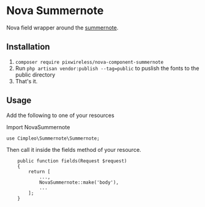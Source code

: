 # Nova Summernote

Nova field wrapper around the [summernote](https://github.com/summernote/summernote).

## Installation
1. `composer require pixwireless/nova-component-summernote`
2. Run `php artisan vendor:publish --tag=public` to puslish the fonts to the public directory
2. That's it.

## Usage
Add the following to one of your resources

Import NovaSummernote

`use Cimpleo\Summernote\Summernote;`

Then call it inside the fields method of your resource.

```
    public function fields(Request $request)
    {
        return [
            ...,
            NovaSummernote::make('body'),
            ...
        ];
    }
```